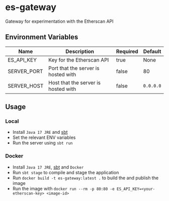 # es-gateway
Gateway for experimentation with the Etherscan API

## Environment Variables
| Name        | Description                         | Required | Default   |
|-------------|-------------------------------------|----------|-----------|
| ES_API_KEY  | Key for the Etherscan API           | true     | None      |
| SERVER_PORT | Port that the server is hosted with | false    | 80        |
| SERVER_HOST | Host that the server is hosted with | false    | `0.0.0.0` |

## Usage
### Local
- Install `Java 17 JRE` and [sbt](https://www.scala-sbt.org/download.html)
- Set the relevant ENV variables
- Run the server using `sbt run`

### Docker
- Install `Java 17 JRE`, [sbt](https://www.scala-sbt.org/download.html) and `Docker`
- Run `sbt stage` to compile and stage the application
- Run `docker build -t es-gateway:latest .` to build the and publish the image
- Run the image with `docker run --rm -p 80:80 -e ES_API_KEY=<your-etherscan-key> <image-id>`
